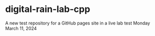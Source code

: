 # digital-rain-lab-cpp
A new test repository for a GitHub pages site in a live lab test Monday March 11, 2024

